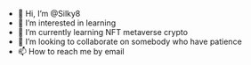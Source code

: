 - 👋 Hi, I’m @Silky8
- 👀 I’m interested in learning
- 🌱 I’m currently learning NFT metaverse crypto
- 💞️ I’m looking to collaborate on somebody who have patience
- 📫 How to reach me by email

<!---
Silky8/Silky8 is a ✨ special ✨ repository because its `README.md` (this file) appears on your GitHub profile.
You can click the Preview link to take a look at your changes.
--->
